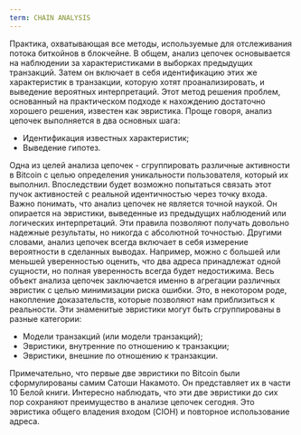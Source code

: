 ```yaml
---
term: CHAIN ANALYSIS
---
```


Практика, охватывающая все методы, используемые для отслеживания потока биткойнов в блокчейне. В общем, анализ цепочек основывается на наблюдении за характеристиками в выборках предыдущих транзакций. Затем он включает в себя идентификацию этих же характеристик в транзакции, которую хотят проанализировать, и выведение вероятных интерпретаций. Этот метод решения проблем, основанный на практическом подходе к нахождению достаточно хорошего решения, известен как эвристика. Проще говоря, анализ цепочек выполняется в два основных шага:
* Идентификация известных характеристик;
* Выведение гипотез.

Одна из целей анализа цепочек - сгруппировать различные активности в Bitcoin с целью определения уникальности пользователя, который их выполнил. Впоследствии будет возможно попытаться связать этот пучок активностей с реальной идентичностью через точку входа. Важно понимать, что анализ цепочек не является точной наукой. Он опирается на эвристики, выведенные из предыдущих наблюдений или логических интерпретаций. Эти правила позволяют получать довольно надежные результаты, но никогда с абсолютной точностью. Другими словами, анализ цепочек всегда включает в себя измерение вероятности в сделанных выводах. Например, можно с большей или меньшей уверенностью оценить, что два адреса принадлежат одной сущности, но полная уверенность всегда будет недостижима. Весь объект анализа цепочек заключается именно в агрегации различных эвристик с целью минимизации риска ошибки. Это, в некотором роде, накопление доказательств, которые позволяют нам приблизиться к реальности. Эти знаменитые эвристики могут быть сгруппированы в разные категории:
* Модели транзакций (или модели транзакций);
* Эвристики, внутренние по отношению к транзакции;
* Эвристики, внешние по отношению к транзакции.

Примечательно, что первые две эвристики по Bitcoin были сформулированы самим Сатоши Накамото. Он представляет их в части 10 Белой книги. Интересно наблюдать, что эти две эвристики до сих пор сохраняют преимущество в анализе цепочек сегодня. Это эвристика общего владения входом (CIOH) и повторное использование адреса.